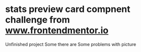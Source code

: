 # stats preview card compnent challenge from www.frontendmentor.io

Unfinished project Some there are Some problems with picture